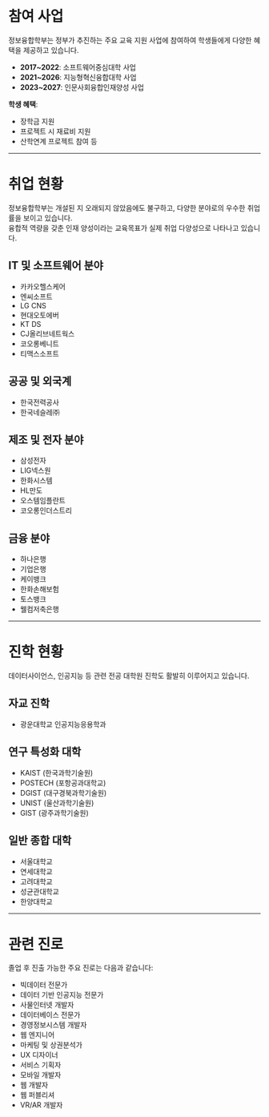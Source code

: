 # 참여 사업

정보융합학부는 정부가 추진하는 주요 교육 지원 사업에 참여하여 학생들에게 다양한 혜택을 제공하고 있습니다.

- **2017~2022**: 소프트웨어중심대학 사업
- **2021~2026**: 지능형혁신융합대학 사업
- **2023~2027**: 인문사회융합인재양성 사업

**학생 혜택**:
- 장학금 지원
- 프로젝트 시 재료비 지원
- 산학연계 프로젝트 참여 등

---

# 취업 현황

정보융합학부는 개설된 지 오래되지 않았음에도 불구하고, 다양한 분야로의 우수한 취업률을 보이고 있습니다.  
융합적 역량을 갖춘 인재 양성이라는 교육목표가 실제 취업 다양성으로 나타나고 있습니다.

## IT 및 소프트웨어 분야
- 카카오헬스케어
- 엔씨소프트
- LG CNS
- 현대오토에버
- KT DS
- CJ올리브네트웍스
- 코오롱베니트
- 티맥스소프트

## 공공 및 외국계
- 한국전력공사
- 한국네슬레㈜

## 제조 및 전자 분야
- 삼성전자
- LIG넥스원
- 한화시스템
- HL만도
- 오스템임플란트
- 코오롱인더스트리

## 금융 분야
- 하나은행
- 기업은행
- 케이뱅크
- 한화손해보험
- 토스뱅크
- 웰컴저축은행

---

# 진학 현황

데이터사이언스, 인공지능 등 관련 전공 대학원 진학도 활발히 이루어지고 있습니다.

## 자교 진학
- 광운대학교 인공지능응용학과

## 연구 특성화 대학
- KAIST (한국과학기술원)
- POSTECH (포항공과대학교)
- DGIST (대구경북과학기술원)
- UNIST (울산과학기술원)
- GIST (광주과학기술원)

## 일반 종합 대학
- 서울대학교
- 연세대학교
- 고려대학교
- 성균관대학교
- 한양대학교

---

# 관련 진로

졸업 후 진출 가능한 주요 진로는 다음과 같습니다:

- 빅데이터 전문가
- 데이터 기반 인공지능 전문가
- 사물인터넷 개발자
- 데이터베이스 전문가
- 경영정보시스템 개발자
- 웹 엔지니어
- 마케팅 및 상권분석가
- UX 디자이너
- 서비스 기획자
- 모바일 개발자
- 웹 개발자
- 웹 퍼블리셔
- VR/AR 개발자
